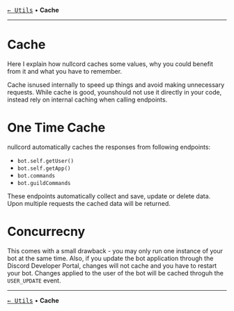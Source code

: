 [<kbd>← Utils</kbd>](05_utils.md)
• **Cache**

---

# Cache
Here I explain how nullcord caches some values,
why you could benefit from it and what you have to remember.

Cache isnused internally to speed up things and avoid
making unnecessary requests. While cache is good,
younshould not use it directly in your code,
instead rely on internal caching when calling endpoints.

# One Time Cache
nullcord automatically caches the responses from following
endpoints:
* `bot.self.getUser()`
* `bot.self.getApp()`
* `bot.commands`
* `bot.guildCommands`

These endpoints automatically collect and save,
update or delete data. Upon multiple requests
the cached data will be returned.

# Concurrecny
This comes with a small drawback - you may only
run one instance of your bot at the same time.
Also, if you update the bot application through
the Discord Developer Portal, changes will not cache
and you have to restart your bot.
Changes applied to the user of the bot will be cached
throguh the `USER_UPDATE` event.

---

[<kbd>← Utils</kbd>](05_utils.md)
• **Cache**

